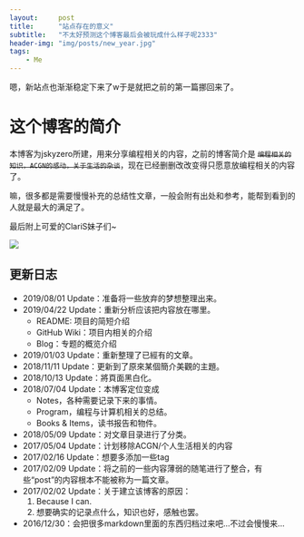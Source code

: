 ```yaml
---
layout:     post
title:      "站点存在的意义"
subtitle:   "不太好预测这个博客最后会被玩成什么样子呢2333"
header-img: "img/posts/new_year.jpg"
tags:
    - Me
---
```


嗯，新站点也渐渐稳定下来了w于是就把之前的第一篇挪回来了。

<!--more-->

# 这个博客的简介

本博客为jskyzero所建，用来分享编程相关的内容，之前的博客简介是 ~~`编程相关的知识，ACGN的感动，关于生活的杂谈`~~，现在已经删删改改变得只愿意放编程相关的内容了。

嘛，很多都是需要慢慢补充的总结性文章，一般会附有出处和参考，能帮到看到的人就是最大的满足了。

最后附上可爱的ClariS妹子们~

![](http://www.clarismusic.jp/images/enter/img_main.png)

## 更新日志

+ 2019/08/01 Update：准备将一些放弃的梦想整理出来。
+ 2019/04/22 Update：重新分析应该把内容放在哪里。
    + README: 项目的简短介绍
    + GitHub Wiki：项目内相关的介绍
    + Blog：专题的概览介绍
+ 2019/01/03 Update：重新整理了已經有的文章。
+ 2018/11/11 Update：更新到了原來某個簡介美觀的主題。
+ 2018/10/13 Update：將頁面黑白化。
+ 2018/07/04 Update：本博客定位变成
    + Notes，各种需要记录下来的事情。
    + Program，编程与计算机相关的总结。
    + Books & Items，读书报告和物件。
+ 2018/05/09 Update：对文章目录进行了分类。
+ 2017/05/04 Update：计划移除ACGN/个人生活相关的内容
+ 2017/02/16 Update：想要多添加一些tag
+ 2017/02/09 Update：将之前的一些内容薄弱的随笔进行了整合，有些“post”的内容根本不能被称为一篇文章。
+ 2017/02/02 Update：关于建立该博客的原因：
    1. Because I can.
    2. 想要确实的记录点什么，知识也好，感触也罢。
+ 2016/12/30：会把很多markdown里面的东西归档过来吧...不过会慢慢来...
